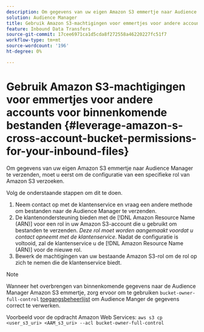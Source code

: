 ```yaml
---
description: Om gegevens van uw eigen Amazon S3 emmertje naar Audience Manager te verzenden, moet u eerst om de configuratie van een specifieke rol van Amazon S3 verzoeken.
solution: Audience Manager
title: Gebruik Amazon S3-machtigingen voor emmertjes voor andere accounts voor binnenkomende bestanden
feature: Inbound Data Transfers
source-git-commit: 17cee6971ca1d5cda8f272558a46220227fc51f7
workflow-type: tm+mt
source-wordcount: '196'
ht-degree: 0%

---
```



# Gebruik Amazon S3-machtigingen voor emmertjes voor andere accounts voor binnenkomende bestanden {#leverage-amazon-s-cross-account-bucket-permissions-for-your-inbound-files}

Om gegevens van uw eigen Amazon S3 emmertje naar Audience Manager te verzenden, moet u eerst om de configuratie van een specifieke rol van Amazon S3 verzoeken.

Volg de onderstaande stappen om dit te doen.

1. Neem contact op met de klantenservice en vraag een andere methode om bestanden naar de Audience Manager te verzenden.
2. De klantenondersteuning bieden met de [!DNL Amazon Resource Name (ARN)] voor een rol in uw Amazon S3-account die u gebruikt om bestanden te verzenden. _Deze rol moet worden aangemaakt voordat u contact opneemt met de klantenservice_. Nadat de configuratie is voltooid, zal de klantenservice u de [!DNL Amazon Resource Name (ARN)] voor de nieuwe rol.
3. Bewerk de machtigingen van uw bestaande Amazon S3-rol om de rol op zich te nemen die de klantenservice biedt.

>[!NOTE]
>
>Wanneer het overbrengen van binnenkomende gegevens naar de Audience Manager Amazon S3 emmertje, zorg ervoor om te gebruiken `bucket-owner-full-control` [toegangsbeheerlijst](https://docs.aws.amazon.com/AmazonS3/latest/userguide/about-object-ownership.html) om Audience Manger de gegevens correct te verwerken.
>
>Voorbeeld voor de opdracht Amazon Web Services: `aws s3 cp <user_s3_uri> <AAM_s3_uri> --acl bucket-owner-full-control`


